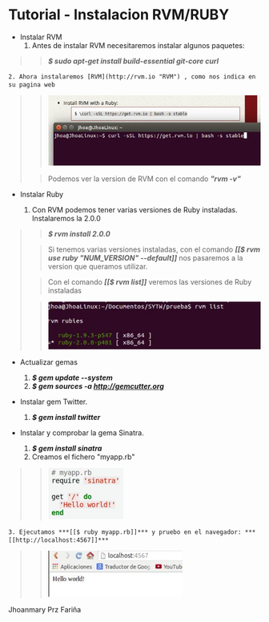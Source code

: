 Tutorial - Instalacion RVM/RUBY
=========

* Instalar RVM
	1. Antes de instalar RVM necesitaremos instalar algunos paquetes:
>> ***$ sudo apt-get install build-essential git-core curl***
>

	2. Ahora instalaremos [RVM](http://rvm.io "RVM") , como nos indica en su pagina web

>> ![Alt text](./images/01.jpeg)
>
>> Podemos ver la version de RVM con el comando ***"rvm -v"***
>

* Instalar Ruby

	1. Con RVM podemos tener varias versiones de Ruby instaladas. Instalaremos la 2.0.0
	
>> ***$ rvm install 2.0.0***
>
>> Si tenemos varias versiones instaladas, con el comando ***[[$ rvm use ruby "NUM_VERSION" --default]]***  nos pasaremos a la version que queramos utilizar.
>
>> Con el comando ***[[$ rvm list]]*** veremos las versiones de Ruby instaladas
>
>> ![Alt text](./images/02.jpeg)
>

* Actualizar gemas

	1. ***$ gem update --system***
	2. ***$ gem sources -a http://gemcutter.org***

* Instalar gem Twitter.

	1. ***$ gem install twitter***

* Instalar y comprobar la gema Sinatra.

	1. ***$ gem install sinatra***
	2. Creamos el fichero "myapp.rb"
	
>> ![Alt text](./images/03.jpeg)
>

    3. Ejecutamos ***[[$ ruby myapp.rb]]*** y pruebo en el navegador: ***[[http://localhost:4567]]***


>> ![Alt text](./images/04.jpeg)
>

Jhoanmary Prz Fariña